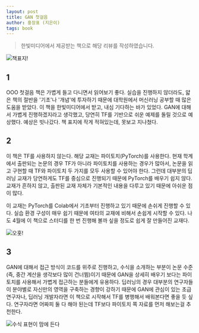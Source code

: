 ```yaml
---
layout: post
title: GAN 첫걸음
author: 홍장표 (지은이)
tags: book
---
```


> 한빛미디어에서 제공받는 책으로 해당 리뷰를 작성하였습니다.

![책표지!]({{site.baseurl}}/images/20210325/01.jpg)

## 1

OOO 첫걸음 책은 가볍게 들고 다니면서 읽어보기 좋다. 실습을 진행하지 않더라도, 얇은 책의 절반을 '기초'나 '개념'에 투자하기 때문에 대학원에서 머신러닝 공부할 때 많은 도움을 받았다. 이 책을 한빛미디어에서 받고, 내심 기다하는 바가 있었다. GAN에 대해서 가볍게 진행하겠지라고 생각했고, 당연히 TF를 기반으로 쉬운 예제를 돌릴 것으로 예상했다. 예상은 빗나갔다. 책 표지에 작게 적혀있는데, 못보고 지나쳤다.

## 2

이 책은 TF를 사용하지 않는다. 해당 교재는 파이토치(PyTorch)를 사용한다. 현재 학계에서 출판되는 논문의 경우 TF가 아니라 파이토치를 사용하는 경우가 많아서, 논문을 읽고 구현할 때 TF와 파이토치 두 가지를 모두 사용할 수 있어야 한다. 그런데 대부분의 딥러닝 교재가 당연하게도 TF를 중심으로 진행되기 때문에 PyTorch를 배우기 쉽지 않다. 교재가 흔하지 않고, 출판된 교재 자체가 기본적인 내용을 다루고 있기 때문에 아쉬운 점이 많다.

이 교재는 PyTorch를 Colab에서 기초부터 진행하고 있기 때문에 손쉬게 진행할 수 있다. 실습 환경 구성이 매우 쉽기 때문에 여타의 교재에 비해서 손쉽게 시작할 수 있다. 나도 4월에 이 책으로 스터디를 한 번 진행해 볼까 싶을 정도로 쉽게 잘 만들어진 교재다.

![오홋!]({{site.baseurl}}/images/20210225/03.jpg)

## 3

GAN에 대해서 접근 방식이 코드를 위주로 진행하고, 수식을 소개하는 부분이 논문 수준(즉, 중간 계산을 생각보다 많이 건너뜀)이기 때문에 GAN을 상세히 배우기 보다는 파이토치를 사용해서 가볍게 접근하는 분들에게 유용하다. 딥러닝의 경우 대부분의 연구자들이 분야별로 자신만의 영역을 구축하는 경향이 강하기 때문에 GAN에 관심이 있는 초급 연구자나, 딥러닝 개발자라면 이 책으로 시작해서 TF를 병행해서 배워본다면 좋을 듯 싶다. 연구자라면 어짜피 둘 다 해야 된는데 TF보다 파이토치 쪽 자료를 먼저 해보는걸 추천한다.

![수식 표현이 맘에 든다]({{site.baseurl}}/images/20210325/03.jpg)
